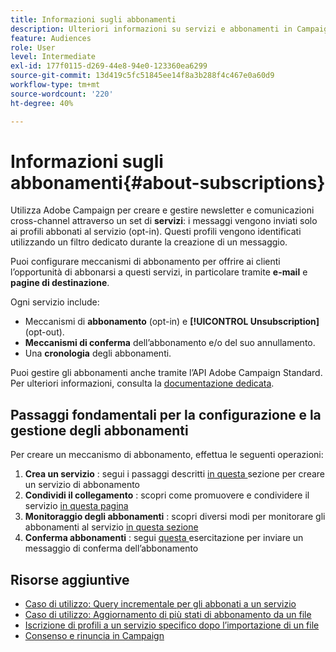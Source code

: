 ```yaml
---
title: Informazioni sugli abbonamenti
description: Ulteriori informazioni su servizi e abbonamenti in Campaign Standard.
feature: Audiences
role: User
level: Intermediate
exl-id: 177f0115-d269-44e8-94e0-123360ea6299
source-git-commit: 13d419c5fc51845ee14f8a3b288f4c467e0a60d9
workflow-type: tm+mt
source-wordcount: '220'
ht-degree: 40%

---
```


# Informazioni sugli abbonamenti{#about-subscriptions}

Utilizza Adobe Campaign per creare e gestire newsletter e comunicazioni cross-channel attraverso un set di **servizi**: i messaggi vengono inviati solo ai profili abbonati al servizio (opt-in). Questi profili vengono identificati utilizzando un filtro dedicato durante la creazione di un messaggio.

Puoi configurare meccanismi di abbonamento per offrire ai clienti l’opportunità di abbonarsi a questi servizi, in particolare tramite **e-mail** e **pagine di destinazione**.

Ogni servizio include:

* Meccanismi di **abbonamento** (opt-in) e **[!UICONTROL Unsubscription]** (opt-out).
* **Meccanismi di conferma** dell’abbonamento e/o del suo annullamento.
* Una **cronologia** degli abbonamenti.

Puoi gestire gli abbonamenti anche tramite l’API Adobe Campaign Standard. Per ulteriori informazioni, consulta la [documentazione dedicata](../../api/using/creating-a-service.md).

## Passaggi fondamentali per la configurazione e la gestione degli abbonamenti

Per creare un meccanismo di abbonamento, effettua le seguenti operazioni:

1. **Crea un servizio** : segui i passaggi descritti  [in questa ](../../audiences/using/creating-a-service.md) sezione per creare un servizio di abbonamento
1. **Condividi il collegamento** : scopri come promuovere e condividere il servizio  [in questa pagina](../../audiences/using/promoting-a-service.md)
1. **Monitoraggio degli abbonamenti** : scopri diversi modi per monitorare gli abbonamenti al servizio  [in questa sezione](../../audiences/using/monitoring-subscriptions.md)
1. **Conferma abbonamenti** : segui  [questa ](../../audiences/using/confirming-subscription-to-a-service.md) esercitazione per inviare un messaggio di conferma dell’abbonamento

## Risorse aggiuntive

* [Caso di utilizzo: Query incrementale per gli abbonati a un servizio](../../automating/using/incremental-query-on-subscribers.md)
* [Caso di utilizzo: Aggiornamento di più stati di abbonamento da un file](../../automating/using/updating-subscriptions-from-file.md)
* [Iscrizione di profili a un servizio specifico dopo l’importazione di un file](../../automating/using/subscribing-profiles-from-file.md)
* [Consenso e rinuncia in Campaign](../../audiences/using/about-opt-in-and-opt-out-in-campaign.md)

